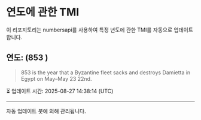 
# 연도에 관한 TMI

이 리포지토리는 numbersapi를 사용하여 특정 년도에 관한 TMI를 자동으로 업데이트합니다.

## 연도: (853 )
> 853 is the year that a Byzantine fleet sacks and destroys Damietta in Egypt on May–May 23 22nd.

⏳ 업데이트 시간: 2025-08-27 14:38:14 (UTC)

---
자동 업데이트 봇에 의해 관리됩니다.
